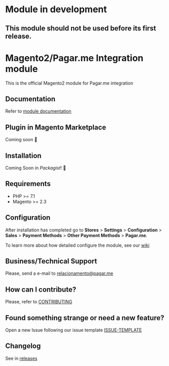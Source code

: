 # Module in development
## This module should not be used before its first release.

# Magento2/Pagar.me Integration module
This is the official Magento2 module for Pagar.me integration

## Documentation
Refer to [module documentation](https://github.com/pagarme/magento2-module/wiki)

## Plugin in Magento Marketplace
Coming soon :construction:

## Installation
Coming Soon in *Packagist*! :construction:

## Requirements
* PHP >= 7.1
* Magento >= 2.3

## Configuration

After installation has completed go to **Stores** > **Settings** > **Configuration** > **Sales** > **Payment Methods** > **Other Payment Methods** > **Pagar.me**.

To learn more about how detailed configure the module, see our [wiki](https://github.com/pagarme/magento2-module/wiki)

## Business/Technical Support

Please, send a e-mail to [relacionamento@pagar.me](mailto:relacionamento@pagar.me)

## How can I contribute?
Please, refer to [CONTRIBUTING](CONTRIBUTING.md)

## Found something strange or need a new feature?
Open a new Issue following our issue template [ISSUE-TEMPLATE](ISSUE-TEMPLATE.md)

## Changelog
See in [releases](https://github.com/pagarme/magento2-module/releases)
